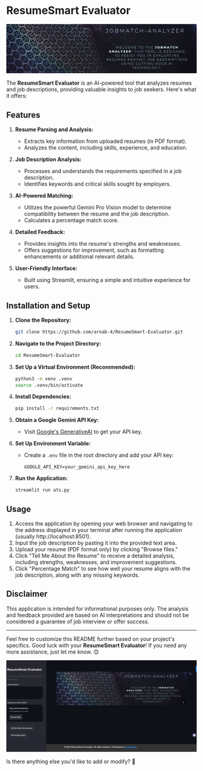 
# ResumeSmart Evaluator
![ResumeSmart Evaluator](https://raw.githubusercontent.com/arnab-4/ATS_Resume_Expert/main/Jobmatch-analyzer.jpg)

The **ResumeSmart Evaluator** is an AI-powered tool that analyzes resumes and job descriptions, providing valuable insights to job seekers. Here's what it offers:
## Features

1. **Resume Parsing and Analysis:**
   - Extracts key information from uploaded resumes (in PDF format).
   - Analyzes the content, including skills, experience, and education.

2. **Job Description Analysis:**
   - Processes and understands the requirements specified in a job description.
   - Identifies keywords and critical skills sought by employers.

3. **AI-Powered Matching:**
   - Utilizes the powerful Gemini Pro Vision model to determine compatibility between the resume and the job description.
   - Calculates a percentage match score.

4. **Detailed Feedback:**
   - Provides insights into the resume's strengths and weaknesses.
   - Offers suggestions for improvement, such as formatting enhancements or additional relevant details.

5. **User-Friendly Interface:**
   - Built using Streamlit, ensuring a simple and intuitive experience for users.

## Installation and Setup

1. **Clone the Repository:**
   ```bash
   git clone https://github.com/arnab-4/ResumeSmart-Evaluator.git
   ```

2. **Navigate to the Project Directory:**
   ```bash
   cd ResumeSmart-Evaluator
   ```

3. **Set Up a Virtual Environment (Recommended):**
   ```bash
   python3 -m venv .venv
   source .venv/bin/activate
   ```

4. **Install Dependencies:**
   ```bash
   pip install -r requirements.txt
   ```

5. **Obtain a Google Gemini API Key:**
   - Visit [Google's GenerativeAI](https://developers.generativeai.google) to get your API key.

6. **Set Up Environment Variable:**
   - Create a `.env` file in the root directory and add your API key:
     ```
     GOOGLE_API_KEY=your_gemini_api_key_here
     ```

7. **Run the Application:**
   ```bash
   streamlit run ats.py
   ```

## Usage

1. Access the application by opening your web browser and navigating to the address displayed in your terminal after running the application (usually http://localhost:8501).
2. Input the job description by pasting it into the provided text area.
3. Upload your resume (PDF format only) by clicking "Browse files."
4. Click "Tell Me About the Resume" to receive a detailed analysis, including strengths, weaknesses, and improvement suggestions.
5. Click "Percentage Match" to see how well your resume aligns with the job description, along with any missing keywords.

## Disclaimer

This application is intended for informational purposes only. The analysis and feedback provided are based on AI interpretations and should not be considered a guarantee of job interview or offer success.

---

Feel free to customize this README further based on your project's specifics. Good luck with your **ResumeSmart Evaluator**! If you need any more assistance, just let me know. 😊

![ResumeSmart Evaluator Screenshot](https://raw.githubusercontent.com/arnab-4/ATS_Resume_Expert/main/Screenshot%202024-07-15%20171114.png)

Is there anything else you'd like to add or modify? 🚀
